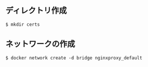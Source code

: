 ## ディレクトリ作成
```
$ mkdir certs
```

## ネットワークの作成
```
$ docker network create -d bridge nginxproxy_default
```
